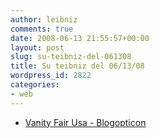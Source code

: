 ```yaml
---
author: leibniz
comments: true
date: 2008-06-13 21:55:57+00:00
layout: post
slug: su-teibniz-del-061308
title: Su teibniz del 06/13/08
wordpress_id: 2822
categories:
- web
---
```




  * [Vanity Fair Usa - Blogopticon ](http://feeds.feedburner.com/~r/teibniz/~3/310962560/38232760)


